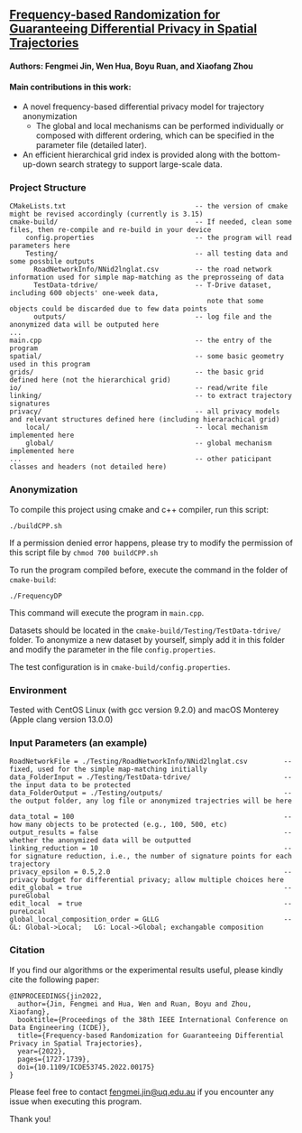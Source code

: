## [Frequency-based Randomization for Guaranteeing Differential Privacy in Spatial Trajectories](https://ieeexplore.ieee.org/document/9835666)
#### Authors: Fengmei Jin, Wen Hua, Boyu Ruan, and Xiaofang Zhou

#### Main contributions in this work:
- A novel frequency-based differential privacy model for trajectory anonymization
  - The global and local mechanisms can be performed individually or composed with different ordering, which can be specified in the parameter file (detailed later).
- An efficient hierarchical grid index is provided along with the bottom-up-down search strategy to support large-scale data.

### Project Structure

    CMakeLists.txt                                -- the version of cmake might be revised accordingly (currently is 3.15)
    cmake-build/                                  -- If needed, clean some files, then re-compile and re-build in your device
        config.properties                         -- the program will read parameters here
        Testing/                                  -- all testing data and some possbile outputs
          RoadNetworkInfo/NNid2lnglat.csv         -- the road network information used for simple map-matching as the preprosseing of data
          TestData-tdrive/                        -- T-Drive dataset, including 600 objects' one-week data,
                                                     note that some objects could be discarded due to few data points
          outputs/                                -- log file and the anonymized data will be outputed here
    ...                 
    main.cpp                                      -- the entry of the program
    spatial/                                      -- some basic geometry used in this program
    grids/                                        -- the basic grid defined here (not the hierarchical grid)
    io/                                           -- read/write file
    linking/                                      -- to extract trajectory signatures
    privacy/                                      -- all privacy models and relevant structures defined here (including hierarachical grid)
        local/                                    -- local mechanism implemented here
        global/                                   -- global mechanism implemented here
    ...                                           -- other paticipant classes and headers (not detailed here)

### Anonymization

To compile this project using cmake and c++ compiler, run this script:

    ./buildCPP.sh

If a permission denied error happens, please try to modify the permission of this script file by `chmod 700 buildCPP.sh`

To run the program compiled before, execute the command in the folder of `cmake-build`:

    ./FrequencyDP

This command will execute the program in `main.cpp`.

Datasets should be located in the `cmake-build/Testing/TestData-tdrive/` folder. To anonymize a new dataset by yourself, simply add it in this folder and modify the parameter in the file `config.properties`.

The test configuration is in `cmake-build/config.properties`. 

### Environment
Tested with CentOS Linux (with gcc version 9.2.0) and macOS Monterey (Apple clang version 13.0.0) 

### Input Parameters (an example)

    RoadNetworkFile = ./Testing/RoadNetworkInfo/NNid2lnglat.csv         -- fixed, used for the simple map-matching initially
    data_FolderInput = ./Testing/TestData-tdrive/                       -- the input data to be protected
    data_FolderOutput = ./Testing/outputs/                              -- the output folder, any log file or anonymized trajectries will be here

    data_total = 100                                                    -- how many objects to be protected (e.g., 100, 500, etc)
    output_results = false                                              -- whether the anonymized data will be outputted
    linking_reduction = 10                                              -- for signature reduction, i.e., the number of signature points for each trajectory
    privacy_epsilon = 0.5,2.0                                           -- privacy budget for differential privacy; allow multiple choices here
    edit_global = true                                                  -- pureGlobal
    edit_local  = true                                                  -- pureLocal
    global_local_composition_order = GLLG                               -- GL: Global->Local;   LG: Local->Global; exchangable composition

### Citation
If you find our algorithms or the experimental results useful, please kindly cite the following paper:
```
@INPROCEEDINGS{jin2022,
  author={Jin, Fengmei and Hua, Wen and Ruan, Boyu and Zhou, Xiaofang},
  booktitle={Proceedings of the 38th IEEE International Conference on Data Engineering (ICDE)}, 
  title={Frequency-based Randomization for Guaranteeing Differential Privacy in Spatial Trajectories}, 
  year={2022},
  pages={1727-1739},
  doi={10.1109/ICDE53745.2022.00175}
}
```

Please feel free to contact fengmei.jin@uq.edu.au if you encounter any issue when executing this program.

Thank you!
